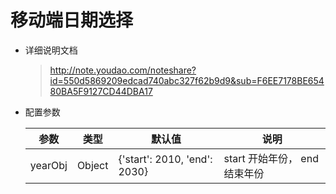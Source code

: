 # 移动端日期选择
+ 详细说明文档
    > http://note.youdao.com/noteshare?id=550d5869209edcad740abc327f62b9d9&sub=F6EE7178BE65480BA5F9127CD44DBA17
+ 配置参数
  
     | 参数    | 类型   | 默认值                       | 说明                         |
     | ------- | ------ | ---------------------------- | ---------------------------- |
     | yearObj | Object | {'start': 2010, 'end': 2030} | start 开始年份， end结束年份 |